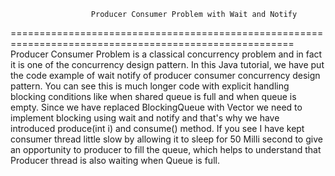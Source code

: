                       Producer Consumer Problem with Wait and Notify
=======================================================================================================
Producer Consumer Problem is a classical concurrency problem and in fact it is one of the concurrency 
design pattern. In this Java tutorial, we have put the code example of wait notify of producer
consumer concurrency design pattern. You can see this is much longer code with explicit handling 
blocking conditions like when shared queue is full and when queue is empty. Since we have replaced
BlockingQueue with Vector we need to implement blocking using wait and notify and that's why we have introduced
produce(int i) and consume() method. If you see I have kept consumer thread little slow by allowing it to sleep 
for 50 Milli second to give an opportunity to producer to fill the queue, which helps to understand that Producer
thread is also waiting when Queue is full.

